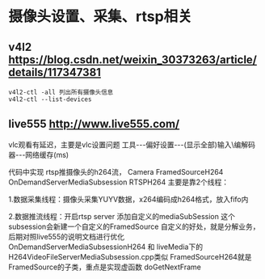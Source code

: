 # 摄像头设置、采集、rtsp相关

## v4l2 https://blog.csdn.net/weixin_30373263/article/details/117347381

    v4l2-ctl -all 列出所有摄像头信息
    v4l2-ctl --list-devices

## live555 http://www.live555.com/

vlc观看有延迟，主要是vlc设置问题 工具---偏好设置---(显示全部)输入\编解码器---网络缓存(ms)

代码中实现 rtsp推摄像头的h264流， Camera FramedSourceH264 OnDemandServerMediaSubsession RTSPH264 主要是靠2个线程：

1.数据采集线程：摄像头采集YUYV数据，x264编码成h264格式，放入fifo内

2.数据推流线程：开启rtsp server 添加自定义的mediaSubSession 这个subsession会新建一个自定义的FramedSource 自定义的好处，就是分解业务，后期对照live555的说明文档进行优化
OnDemandServerMediaSubsessionH264 和 liveMedia下的H264VideoFileServerMediaSubsession.cpp类似
FramedSourceH264就是FramedSource的子类，重点是实现虚函数 doGetNextFrame